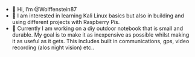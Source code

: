 - 👋 Hi, I’m @Wolffenstein87
- 👀 I am interested in learning Kali Linux basics but also in building and using different projects with Raspberry Pis.
- 🌱 Currently I am working on a diy outdoor notebook that is small and durable. My goal is to make it as inexpensive as 
possible whilst making it as useful as it gets. This includes built in communications, gps, video recording (alos night vision) etc..

